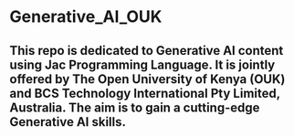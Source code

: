 # Generative_AI_OUK 
## This repo is dedicated to Generative AI content using Jac Programming Language. It is jointly offered by The Open University of Kenya (OUK) and BCS Technology International Pty Limited, Australia. The aim is to gain a cutting-edge Generative AI skills.